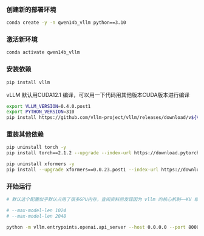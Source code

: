 
### 创建新的部署环境

```sh
conda create -y -n qwen14b_vllm python==3.10
```

### 激活新环境

```sh
conda activate qwen14b_vllm
```

### 安装依赖

```sh
pip install vllm
```

vLLM 默认用CUDA12.1 编译，可以用一下代码用其他版本CUDA版本进行编译

```sh
export VLLM_VERSION=0.4.0.post1
export PYTHON_VERSION=310
pip install https://github.com/vllm-project/vllm/releases/download/v${VLLM_VERSION}/vllm-${VLLM_VERSION}+cu118-cp${PYTHON_VERSION}-cp${PYTHON_VERSION}-manylinux1_x86_64.whl
```

### 重装其他依赖

```sh
pip uninstall torch -y
pip install torch==2.1.2 --upgrade --index-url https://download.pytorch.org/whl/cu118
```

```sh
pip uninstall xformers -y
pip install --upgrade xformers==0.0.23.post1 --index-url https://download.pytorch.org/whl/cu118
```

### 开始运行

```sh
# 默认这个配置似乎默认占用了很多GPU内存，查阅资料后发现因为 vllm 的核心机制——KV 缓存，vllm 默认加载会占用大量 GPU 存储空间。可以通过将 GPU_MEMORY_UTILIZATION 参数调低控制显存占用量， GPU_MEMORY_UTILIZATION 默认是0.9，可以设置成0.5试试

# --max-model-len 1024
# --max-model-len 2048

python -m vllm.entrypoints.openai.api_server --host 0.0.0.0 --port 8000 --gpu-memory-utilization 0.8 --max-model-len 1024 --model /home/lgy/model/Qwen1___5-14B-Chat-GPTQ-Int4
```